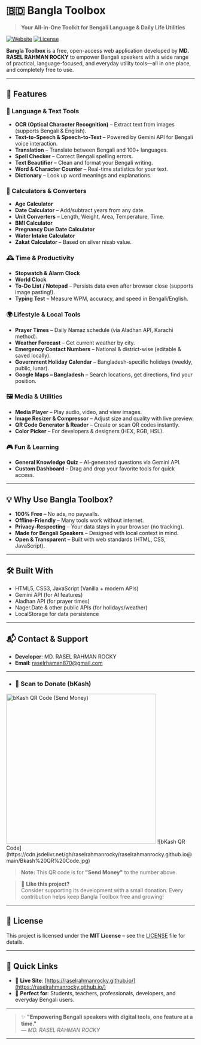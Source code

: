 
# 🇧🇩 Bangla Toolbox

> **Your All-in-One Toolkit for Bengali Language & Daily Life Utilities**

[![Website](https://img.shields.io/website?label=Live%20Demo&url=https%3A%2F%2Fraselrahmanrocky.github.io%2F)](https://raselrahmanrocky.github.io/)
[![License](https://img.shields.io/badge/license-MIT-blue)](#license)

**Bangla Toolbox** is a free, open-access web application developed by **MD. RASEL RAHMAN ROCKY** to empower Bengali speakers with a wide range of practical, language-focused, and everyday utility tools—all in one place, and completely free to use.

---

## 🌟 Features

### 📝 Language & Text Tools
- **OCR (Optical Character Recognition)** – Extract text from images (supports Bengali & English).
- **Text-to-Speech & Speech-to-Text** – Powered by Gemini API for Bengali voice interaction.
- **Translation** – Translate between Bengali and 100+ languages.
- **Spell Checker** – Correct Bengali spelling errors.
- **Text Beautifier** – Clean and format your Bengali writing.
- **Word & Character Counter** – Real-time statistics for your text.
- **Dictionary** – Look up word meanings and explanations.

### 🧮 Calculators & Converters
- **Age Calculator**
- **Date Calculator** – Add/subtract years from any date.
- **Unit Converters** – Length, Weight, Area, Temperature, Time.
- **BMI Calculator**
- **Pregnancy Due Date Calculator**
- **Water Intake Calculator**
- **Zakat Calculator** – Based on silver nisab value.

### 🕰️ Time & Productivity
- **Stopwatch & Alarm Clock**
- **World Clock**
- **To-Do List / Notepad** – Persists data even after browser close (supports image pasting!).
- **Typing Test** – Measure WPM, accuracy, and speed in Bengali/English.

### 🌍 Lifestyle & Local Tools
- **Prayer Times** – Daily Namaz schedule (via Aladhan API, Karachi method).
- **Weather Forecast** – Get current weather by city.
- **Emergency Contact Numbers** – National & district-wise (editable & saved locally).
- **Government Holiday Calendar** – Bangladesh-specific holidays (weekly, public, lunar).
- **Google Maps – Bangladesh** – Search locations, get directions, find your position.

### 🖼️ Media & Utilities
- **Media Player** – Play audio, video, and view images.
- **Image Resizer & Compressor** – Adjust size and quality with live preview.
- **QR Code Generator & Reader** – Create or scan QR codes instantly.
- **Color Picker** – For developers & designers (HEX, RGB, HSL).

### 🎮 Fun & Learning
- **General Knowledge Quiz** – AI-generated questions via Gemini API.
- **Custom Dashboard** – Drag and drop your favorite tools for quick access.

---

## 💡 Why Use Bangla Toolbox?

- **100% Free** – No ads, no paywalls.
- **Offline-Friendly** – Many tools work without internet.
- **Privacy-Respecting** – Your data stays in your browser (no tracking).
- **Made for Bengali Speakers** – Designed with local context in mind.
- **Open & Transparent** – Built with web standards (HTML, CSS, JavaScript).

---

## 🛠️ Built With
- HTML5, CSS3, JavaScript (Vanilla + modern APIs)
- Gemini API (for AI features)
- Aladhan API (for prayer times)
- Nager.Date & other public APIs (for holidays/weather)
- LocalStorage for data persistence

---

## 📬 Contact & Support

- **Developer**: MD. RASEL RAHMAN ROCKY  
- **Email**: [raselrhaman870@gmail.com](mailto:raselrhaman870@gmail.com) 

---

- ### 📱 Scan to Donate (bKash)

<img src="https://cdn.jsdelivr.net/gh/raselrahmanrocky/raselrahmanrocky.github.io@main/Bkash%20QR%20Code.jpg" alt="bKash QR Code (Send Money)" width="400" height="400">
![bKash QR Code](https://cdn.jsdelivr.net/gh/raselrahmanrocky/raselrahmanrocky.github.io@main/Bkash%20QR%20Code.jpg)

> **Note:** This QR code is for **"Send Money"** to the number above.

> 💖 **Like this project?**  
> Consider supporting its development with a small donation. Every contribution helps keep Bangla Toolbox free and growing!

---

## 📄 License

This project is licensed under the **MIT License** – see the [LICENSE](LICENSE) file for details.

---

## 🔗 Quick Links
- 🔗 **Live Site**: [https://raselrahmanrocky.github.io/](https://raselrahmanrocky.github.io/)
- 📌 **Perfect for**: Students, teachers, professionals, developers, and everyday Bengali users.

---

> ✨ **"Empowering Bengali speakers with digital tools, one feature at a time."**  
> — *MD. RASEL RAHMAN ROCKY*

--- 
